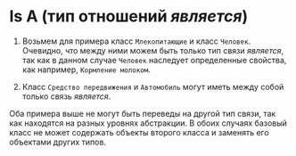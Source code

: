 # Is A (тип отношений *является*)

1. Возьмем для примера класс `Млекопитающие` и класс `Человек`. Очевидно, что между ними можем быть только тип связи *является*, так как в данном случае `Человек` наследует определенные свойства, как например, `Кормление молоком`. 

2. Класс `Средство передвижения` и `Автомобиль` могут иметь между собой только связь *является*. 

Оба примера выше не могут быть переведы на другой тип связи, так как находятся на разных уровнях абстракции. В обоих случаях базовый класс не может содержать объекты второго класса и заменять его объектами других типов. 
